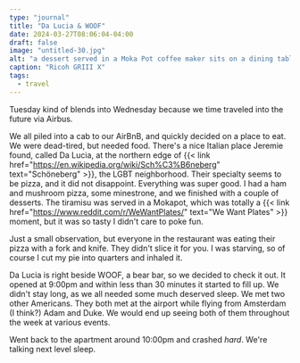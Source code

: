 ```yaml
---
type: "journal"
title: "Da Lucia & WOOF"
date: 2024-03-27T08:06:04-04:00
draft: false
image: "untitled-30.jpg"
alt: "a dessert served in a Moka Pot coffee maker sits on a dining table surrounded by various glasses and dinnerware"
caption: "Ricoh GRIII X"
tags:
  - travel
---
```


Tuesday kind of blends into Wednesday because we time traveled into the future via Airbus.

We all piled into a cab to our AirBnB, and quickly decided on a place to eat. We were dead-tired, but needed food. There's a nice Italian place Jeremie found, called Da Lucia, at the northern edge of {{< link href="https://en.wikipedia.org/wiki/Sch%C3%B6neberg" text="Schöneberg" >}}, the LGBT neighborhood. Their specialty seems to be pizza, and it did not disappoint. Everything was super good. I had a ham and mushroom pizza, some minestrone, and we finished with a couple of desserts. The tiramisu was served in a Mokapot, which was totally a {{< link href="https://www.reddit.com/r/WeWantPlates/" text="We Want Plates" >}} moment, but it was so tasty I didn't care to poke fun.

Just a small observation, but everyone in the restaurant was eating their pizza with a fork and knife. They didn't slice it for you. I was starving, so of course I cut my pie into quarters and inhaled it.

Da Lucia is right beside WOOF, a bear bar, so we decided to check it out. It opened at 9:00pm and within less than 30 minutes it started to fill up. We didn't stay long, as we all needed some much deserved sleep. We met two other Americans. They both met at the airport while flying from Amsterdam (I think?) Adam and Duke. We would end up seeing both of them throughout the week at various events.

Went back to the apartment around 10:00pm and crashed _hard_. We're talking next level sleep.

